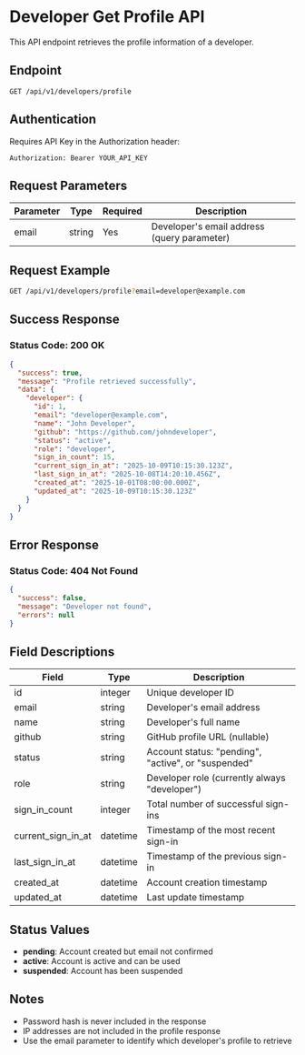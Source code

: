 # Developer Get Profile API

This API endpoint retrieves the profile information of a developer.

## Endpoint

```
GET /api/v1/developers/profile
```

## Authentication

Requires API Key in the Authorization header:
```
Authorization: Bearer YOUR_API_KEY
```

## Request Parameters

| Parameter | Type   | Required | Description |
|-----------|--------|----------|-------------|
| email     | string | Yes      | Developer's email address (query parameter) |

## Request Example

```bash
GET /api/v1/developers/profile?email=developer@example.com
```

## Success Response

### Status Code: 200 OK

```json
{
  "success": true,
  "message": "Profile retrieved successfully",
  "data": {
    "developer": {
      "id": 1,
      "email": "developer@example.com",
      "name": "John Developer",
      "github": "https://github.com/johndeveloper",
      "status": "active",
      "role": "developer",
      "sign_in_count": 15,
      "current_sign_in_at": "2025-10-09T10:15:30.123Z",
      "last_sign_in_at": "2025-10-08T14:20:10.456Z",
      "created_at": "2025-10-01T08:00:00.000Z",
      "updated_at": "2025-10-09T10:15:30.123Z"
    }
  }
}
```

## Error Response

### Status Code: 404 Not Found

```json
{
  "success": false,
  "message": "Developer not found",
  "errors": null
}
```

## Field Descriptions

| Field              | Type     | Description |
|--------------------|----------|-------------|
| id                 | integer  | Unique developer ID |
| email              | string   | Developer's email address |
| name               | string   | Developer's full name |
| github             | string   | GitHub profile URL (nullable) |
| status             | string   | Account status: "pending", "active", or "suspended" |
| role               | string   | Developer role (currently always "developer") |
| sign_in_count      | integer  | Total number of successful sign-ins |
| current_sign_in_at | datetime | Timestamp of the most recent sign-in |
| last_sign_in_at    | datetime | Timestamp of the previous sign-in |
| created_at         | datetime | Account creation timestamp |
| updated_at         | datetime | Last update timestamp |

## Status Values

- **pending**: Account created but email not confirmed
- **active**: Account is active and can be used
- **suspended**: Account has been suspended

## Notes

- Password hash is never included in the response
- IP addresses are not included in the profile response
- Use the email parameter to identify which developer's profile to retrieve



